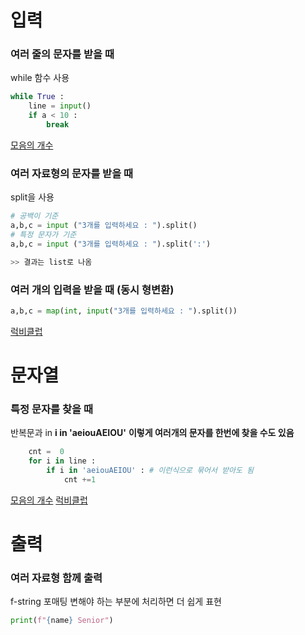 # 입력
### 여러 줄의 문자를 받을 때
while 함수 사용
``` python
while True :
    line = input()
    if a < 10 :
        break

```
[모음의 개수](https://www.acmicpc.net/problem/1264)

### 여러 자료형의 문자를 받을 때 
split을 사용
``` python
# 공백이 기준
a,b,c = input ("3개를 입력하세요 : ").split()
# 특정 문자가 기준
a,b,c = input ("3개를 입력하세요 : ").split(':')

>> 결과는 list로 나옴
```

### 여러 개의 입력을 받을 때 (동시 형변환)
```python
a,b,c = map(int, input("3개를 입력하세요 : ").split())
```

[럭비클럽](https://www.acmicpc.net/problem/2083)

# 문자열

### 특정 문자를 찾을 때 
반복문과 in **i in 'aeiouAEIOU'**
**이렇게 여러개의 문자를 한번에 찾을 수도 있음**
``` python
    cnt =  0
    for i in line :
        if i in 'aeiouAEIOU' : # 이런식으로 묶어서 받아도 됨
            cnt +=1

```
[모음의 개수](https://www.acmicpc.net/problem/1264)
[럭비클럽](https://www.acmicpc.net/problem/2083)

# 출력
### 여러 자료형 함께 출력
f-string 포매팅
변해야 하는 부분에 처리하면 더 쉽게 표현
```python
print(f"{name} Senior")

```